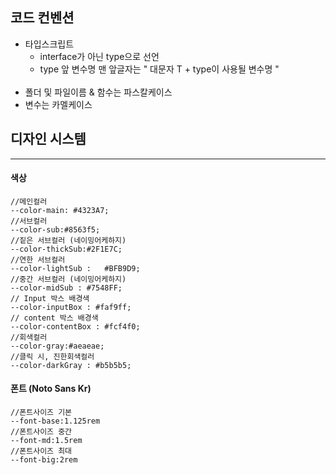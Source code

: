 ## 코드 컨벤션
    
- 타입스크립트
    - interface가 아닌 type으로 선언
    - type 앞 변수명 맨 앞글자는 " 대문자 T + type이 사용될 변수명 "
    <br/>
- 폴더 및 파일이름 & 함수는 파스칼케이스
- 변수는 카멜케이스




## 디자인 시스템


---
#### 색상
    //메인컬러
    --color-main: #4323A7;
    //서브컬러
    --color-sub:#8563f5;
    //짙은 서브컬러 (네이밍어케하지)
    --color-thickSub:#2F1E7C;
    //연한 서브컬러
    --color-lightSub :   #BFB9D9;
    //중간 서브컬러 (네이밍어케하지)
    --color-midSub : #7548FF;
    // Input 박스 배경색
    --color-inputBox : #faf9ff;
    // content 박스 배경색 
    --color-contentBox : #fcf4f0;
    //회색컬러
    --color-gray:#aeaeae;
    //클릭 시, 진한회색컬러
    --color-darkGray : #b5b5b5;
    
#### 폰트 (Noto Sans Kr)
    
    
    //폰트사이즈 기본
    --font-base:1.125rem
    //폰트사이즈 중간
    --font-md:1.5rem
    //폰트사이즈 최대
    --font-big:2rem
